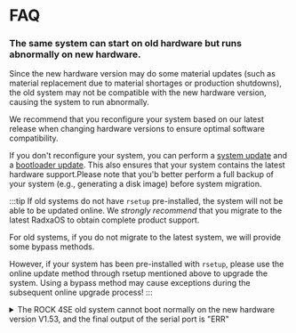 # FAQ

### The same system can start on old hardware but runs abnormally on new hardware.

Since the new hardware version may do some material updates (such as material replacement due to material shortages or production shutdowns), the old system may not be compatible with the new hardware version, causing the system to run abnormally.

We recommend that you reconfigure your system based on our latest release when changing hardware versions to ensure optimal software compatibility.

If you don't reconfigure your system, you can perform a [system update](os-config/rsetup#system-update) and a [bootloader update](os-config/rsetup#update-bootloader).
This also ensures that your system contains the latest hardware support.Please note that you'b better perform a full backup of your system (e.g., generating a disk image)
before system migration.

:::tip
If old systems do not have `rsetup` pre-installed, the system will not be able to be updated online. We _strongly recommend_ that you migrate to the latest RadxaOS to obtain complete product support.

For old systems, if you do not migrate to the latest system, we will provide some bypass methods.

However, if your system has been pre-installed with `rsetup`, please use the online update method through rsetup mentioned above to upgrade the system. Using a bypass method may cause exceptions during the subsequent online upgrade process!
:::

<details><summary>The ROCK 4SE old system cannot boot normally on the new hardware version V1.53, and the final output of the serial port is "ERR"</summary>

### Phenomenon

- The serial console's final output is similar to the following:

```
channel 0 training pass!
channel 1 training pass!
change freq to 800MHz 1,0
Channel 0: LPDDR4,800MHz
Col error!!!
Cap error!
Channel 1: LPDDR4,800MHz
Bus Width=32 Col=10 Bank=8 Row=16 CS=1 Die Bus-Width=16 Size=1536MB
no stride
read addr 0x1000000 = 0x20000000
ERR
```

- Your system indicates it is using `U-Boot 2017.09` on the serial console during a successful boot:

```
U-Boot 2017.09-2700-g70b4cfe057 (Jun 05 2021 - 07:28:02 +0000), Build: jenkins-linux-build-release-604

Model: Radxa ROCK Pi 4B
PreSerial: 2
DRAM:  3.9 GiB
```

- Your affected product uses Micron memory.

### Cause

Older versions of `U-Boot` do not support Micron memory and cannot initialize the hardware.

### Affected versions

The following `U-Boot` versions have been tested by Radxa and confirmed to be incompatible with Micron memory:

- `2017.09-00026-g2431fa34678 (Feb 14 2022 - 21:41:40 +0800)`
- `2017.09-2700-g70b4cfe057 (Jun 05 2021 - 07:28:02 +0000)`

::::caution
This is a non-exhaustive list. If you find another affected version or memory model, please send it to us via the `Edit this page` at the bottom.
::::

### Workaround

You can update the `U-Boot` memory initialization code within your existing system image or system installation device with the following command. This command can also be executed within ROCK 4SE after it is booted normally.

Replace the parameter used by the last command to the storage target you want to update.

```bash
curl https://dl.radxa.com/rockpi4/troubleshooting/rock-4ab-uboot-2017-idbloader.tar.gz | tar xzv
sudo ./setup.sh update_idbloader ___/dev/sdX_or_/dev/mmcblkX_or_system.img___
```

</details>
